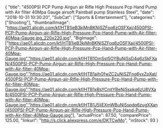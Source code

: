 {
	"title": "4500PSI PCP Pump Airgun air Rifle High Pressure Pcp Hand Pump with Air filter 40Mpa Gauge airsoft Paintball pump Stainless Steel",
	"date": "2018-10-31 10:30:20",
	"SubCat": ["Sports & Entertainment"],
	"categories": ["Shooting"],
	"thumbnailImage": "https://ae01.alicdn.com/kf/HTB1ieB3kiMnBKNjSZFoq6zOSFXaj/4500PSI-PCP-Pump-Airgun-air-Rifle-High-Pressure-Pcp-Hand-Pump-with-Air-filter-40Mpa-Gauge.jpg_220x220.jpg",
	"BigImage": ["https://ae01.alicdn.com/kf/HTB1ieB3kiMnBKNjSZFoq6zOSFXaj/4500PSI-PCP-Pump-Airgun-air-Rifle-High-Pressure-Pcp-Hand-Pump-with-Air-filter-40Mpa-Gauge.jpg","https://ae01.alicdn.com/kf/HTB1OmSst5OYBuNjSsD4q6zSkFXaN/4500PSI-PCP-Pump-Airgun-air-Rifle-High-Pressure-Pcp-Hand-Pump-with-Air-filter-40Mpa-Gauge.jpg","https://ae01.alicdn.com/kf/HTB1aihOfwZC2uNjSZFnq6yxZpXat/4500PSI-PCP-Pump-Airgun-air-Rifle-High-Pressure-Pcp-Hand-Pump-with-Air-filter-40Mpa-Gauge.jpg","https://ae01.alicdn.com/kf/HTB1xBsYCmtYBeNjSspkq6zU8VXa8/4500PSI-PCP-Pump-Airgun-air-Rifle-High-Pressure-Pcp-Hand-Pump-with-Air-filter-40Mpa-Gauge.jpg","https://ae01.alicdn.com/kf/HTB1J5liEXmWBuNjSspdq6zugXXan/4500PSI-PCP-Pump-Airgun-air-Rifle-High-Pressure-Pcp-Hand-Pump-with-Air-filter-40Mpa-Gauge.jpg"],
	"actualPrice": 87.50,
	"comparePrice": 125.00,
	"linkurl": "http://s.click.aliexpress.com/e/DKTCwMo",
	"inStock": 93
}
